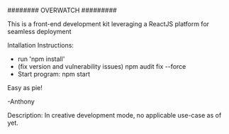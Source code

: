 ######## OVERWATCH #########

This is a front-end development kit leveraging a ReactJS platform for seamless deployment

Intallation Instructions:

* run 'npm install'
* (fix version and vulnerability issues) npm audit fix --force
* Start program: npm start

Easy as pie!

-Anthony

Description:
   In creative development mode, no applicable use-case as of yet.
